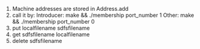 1. Machine addresses are stored in Address.add
2. call it by: 
	Introducer:
		make && ./membership port_number 1
	Other:
		make && ./membership port_number 0
3. put localfilename sdfsfilename
4. get sdfsfilename localfilename
5. delete sdfsfilename
